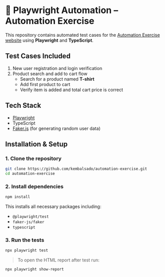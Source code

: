 # 🧪 Playwright Automation – Automation Exercise

This repository contains automated test cases for the [Automation Exercise website](https://automationexercise.com/) using **Playwright** and **TypeScript**.

## Test Cases Included

1. New user registration and login verification  
2. Product search and add to cart flow  
   - Search for a product named **T-shirt**
   - Add first product to cart
   - Verify item is added and total cart price is correct

## Tech Stack

- [Playwright](https://playwright.dev/)
- TypeScript
- [Faker.js](https://fakerjs.dev/) (for generating random user data)

## Installation & Setup

### 1. Clone the repository

```bash
git clone https://github.com/kembalsado/automation-exercise.git
cd automation-exercise
```

### 2. Install dependencies

```bash
npm install
```

This installs all necessary packages including:
- `@playwright/test`
- `faker-js/faker`
- `typescript`

### 3. Run the tests

```bash
npx playwright test
```

> To open the HTML report after test run:

```bash
npx playwright show-report
```